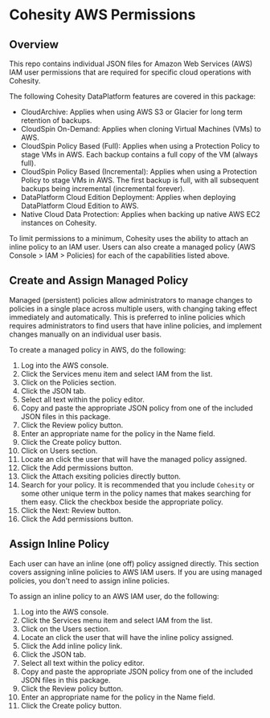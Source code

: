 # Cohesity AWS Permissions

## Overview
This repo contains individual JSON files for Amazon Web Services (AWS) IAM user permissions that are required for specific cloud operations with Cohesity. 

The following Cohesity DataPlatform features are covered in this package:

* CloudArchive: Applies when using AWS S3 or Glacier for long term retention of backups.
* CloudSpin On-Demand: Applies when cloning Virtual Machines (VMs) to AWS.
* CloudSpin Policy Based (Full): Applies when using a Protection Policy to stage VMs in AWS.  Each backup contains a full copy of the VM (always full).
* CloudSpin Policy Based (Incremental): Applies when using a Protection Policy to stage VMs in AWS.  The first backup is full, with all subsequent backups being incremental (incremental forever).
* DataPlatform Cloud Edition Deployment: Applies when deploying DataPlatform Cloud Edition to AWS.
* Native Cloud Data Protection: Applies when backing up native AWS EC2 instances on Cohesity.

To limit permissions to a minimum, Cohesity uses the ability to attach an inline policy to an IAM user.  Users can also create a managed policy (AWS Console > IAM > Policies) for each of the capabilities listed above.

## Create and Assign Managed Policy
Managed (persistent) policies allow administrators to manage changes to policies in a single place across multiple users, with changing taking effect immediately and automatically.  This is preferred to inline policies which requires administrators to find users that have inline policies, and implement changes manually on an individual user basis.

To create a managed policy in AWS, do the following:

1.	Log into the AWS console.
2.	Click the Services menu item and select IAM from the list.
3.	Click on the Policies section.
4.	Click the JSON tab.
5.	Select all text within the policy editor.
6.	Copy and paste the appropriate JSON policy from one of the included JSON files in this package.
7.	Click the Review policy button.
8.	Enter an appropriate name for the policy in the Name field.
9.	Click the Create policy button.
10.	Click on Users section.
11.	Locate an click the user that will have the managed policy assigned.
12.	Click the Add permissions button.
13.	Click the Attach exsiting policies directly button.
14.	Search for your policy.  It is recommended that you include `Cohesity` or some other unique term in the policy names that makes searching for them easy.  Click the checkbox beside the appropriate policy.
15.	Click the Next: Review button.
16.	Click the Add permissions button.

## Assign Inline Policy
Each user can have an inline (one off) policy assigned directly.  This section covers assigning inline policies to AWS IAM users.  If you are using managed policies, you don't need to assign inline policies.

To assign an inline policy to an AWS IAM user, do the following:

1.	Log into the AWS console.
2.	Click the Services menu item and select IAM from the list.
3.	Click on the Users section.
4.	Locate an click the user that will have the inline policy assigned.
5.	Click the Add inline policy link.
6.	Click the JSON tab.
7.	Select all text within the policy editor.
8.	Copy and paste the appropriate JSON policy from one of the included JSON files in this package.
9.	Click the Review policy button.
10.	Enter an appropriate name for the policy in the Name field.
11.	Click the Create policy button.
